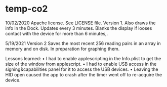 #  temp-co2
10/02/2020
Apache license. See LICENSE file.
Version 1.
Also draws the info in the Dock. Updates every 3 minutes. Blanks the display if looses contact with the device for more than 6 minutes,.

5/19/2021
Version 2
Saves the most recent 256 reading pairs in an array in memory and on disk. In preparation for graphing them.

Lessons learned:
• I had to enable applescripting in the Info.plist to get the size of the window from applescript.
• I had to enable USB access in the signing&capabilities panel for it to access the USB devices.
• Leaving the HID open caused the app to crash after the timer went off to re-acquire the device.


